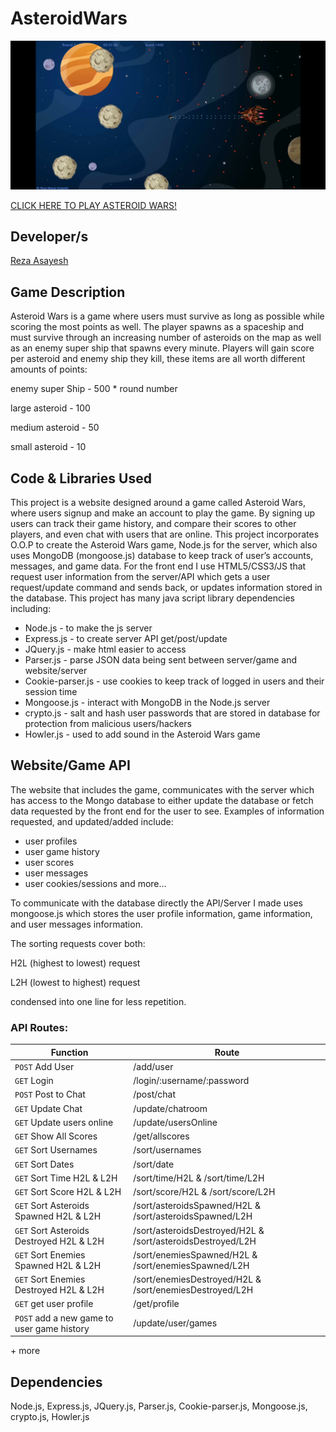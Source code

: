 # AsteroidWars
<p float="left">
<img src="https://github.com/rasayesh/AsteroidWars/blob/master/images/poster.PNG" >
</p>

[CLICK HERE TO PLAY ASTEROID WARS!](http://64.227.89.71/)

## Developer/s
[Reza Asayesh](https://github.com/rasayesh)<br/>

## Game Description
<p>Asteroid Wars is a game where users must survive as long as possible while scoring the most points as well. The player
spawns as a spaceship and must survive through an increasing number of asteroids on the map as well as an enemy super ship that
spawns every minute. Players will gain score per asteroid and enemy ship they kill, these items are all worth different amounts
of points:</p>
<p>enemy super Ship - 500 * round number</p>
<p>large asteroid - 100</p>
<p>medium asteroid - 50</p>
<p>small asteroid - 10</p>

## Code & Libraries Used
This project is a website designed around a game called Asteroid Wars, where users signup and make an account to play the game.
By signing up users can track their game history, and compare their scores to other players, and even chat with users that are online.
This project incorporates O.O.P to create the Asteroid Wars game, Node.js for the server, which also uses MongoDB (mongoose.js) database 
to keep track of user’s accounts, messages, and game data. For the front end I use HTML5/CSS3/JS that request user information from 
the server/API which gets a user request/update command and sends back, or updates information stored in the database. This project has 
many java script library dependencies including: 
- Node.js - to make the js server
- Express.js - to create server API get/post/update 
- JQuery.js - make html easier to access
- Parser.js - parse JSON data being sent between server/game and website/server
- Cookie-parser.js - use cookies to keep track of logged in users and their session time
- Mongoose.js - interact with MongoDB in the Node.js server
- crypto.js - salt and hash user passwords that are stored in database for protection from malicious users/hackers
- Howler.js - used to add sound in the Asteroid Wars game

## Website/Game API
The website that includes the game, communicates with the server which has access to the Mongo database to either update the database or fetch data requested by the front end for the user to see. Examples of information requested, and updated/added include:
- user profiles
- user game history
- user scores
- user messages 
- user cookies/sessions
and more...

To communicate with the database directly the API/Server I made uses mongoose.js which stores the user profile information, game information, and user messages information.

<p>The sorting requests cover both:</p>
<p>H2L (highest to lowest) request</p>
<p>L2H (lowest to highest) request</p>
<p>condensed into one line for less repetition.</p>

### API Routes:
| Function        | Route     |
| --------        | --------    |
| `POST` Add User | /add/user |
| `GET`  Login    | /login/:username/:password |
| `POST` Post to Chat | /post/chat  |
| `GET`  Update Chat  | /update/chatroom |
| `GET`  Update users online | /update/usersOnline |
| `GET`  Show All Scores     | /get/allscores |
| `GET`  Sort Usernames      | /sort/usernames |      
| `GET`  Sort Dates          | /sort/date |
| `GET`  Sort Time H2L & L2H  | /sort/time/H2L & /sort/time/L2H |
| `GET`  Sort Score H2L & L2H | /sort/score/H2L & /sort/score/L2H |
| `GET`  Sort Asteroids Spawned H2L & L2H | /sort/asteroidsSpawned/H2L & /sort/asteroidsSpawned/L2H |
| `GET`  Sort Asteroids Destroyed H2L & L2H | /sort/asteroidsDestroyed/H2L & /sort/asteroidsDestroyed/L2H |
| `GET`  Sort Enemies Spawned H2L & L2H | /sort/enemiesSpawned/H2L & /sort/enemiesSpawned/L2H |
| `GET`  Sort Enemies Destroyed H2L & L2H | /sort/enemiesDestroyed/H2L & /sort/enemiesDestroyed/L2H |
| `GET`  get user profile | /get/profile |
| `POST` add a new game to user game history | /update/user/games | 
\+ more

## Dependencies
Node.js, Express.js, JQuery.js, Parser.js, Cookie-parser.js, Mongoose.js, crypto.js, Howler.js


